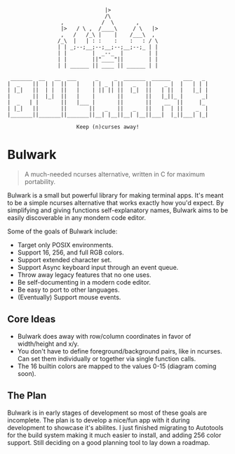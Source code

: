 ```
                               |>
                               /\
                 ,            /  \       ,
                 |>   / \ ,  /____\     / \   |>
                 ,   /   /_\ |    |    /___\  ,
                /_\  |   | : :    :    :   : / \
                | | _;--;__;--;__;--;__;--;_ | |
                | |        |  _--_  |        | |
                | |        ||"____"||        | |
                | | ______ || ____ || ______ | |

 _______  __   __  ___      _     _  _______  ______    ___   _ 
|  _    ||  | |  ||   |    | | _ | ||   _   ||    _ |  |   | | |
| |_|   ||  | |  ||   |    | || || ||  |_|  ||   | ||  |   |_| |
|       ||  |_|  ||   |    |       ||       ||   |_||_ |      _|
|  _   | |       ||   |___ |       ||       ||    __  ||     |_ 
| |_|   ||       ||       ||   _   ||   _   ||   |  | ||    _  |
|_______||_______||_______||__| |__||__| |__||___|  |_||___| |_|

                      Keep (n)curses away!
```

# Bulwark
> A much-needed ncurses alternative, written in C for maximum portability.

Bulwark is a small but powerful library for making terminal apps. It's meant to be a simple ncurses alternative that works exactly how you'd expect. By simplifying and giving functions self-explanatory names, Bulwark aims to be easily discoverable in any mondern code editor.

Some of the goals of Bulwark include:
* Target only POSIX environments.
* Support 16, 256, and full RGB colors.
* Support extended character set.
* Support Async keyboard input through an event queue.
* Throw away legacy features that no one uses.
* Be self-documenting in a modern code editor.
* Be easy to port to other languages.
* (Eventually) Support mouse events.

## Core Ideas
* Bulwark does away with row/column coordinates in favor of width/height and x/y.
* You don't have to define foreground/background pairs, like in ncurses. Can set them individually or together via single function calls.
* The 16 builtin colors are mapped to the values 0-15 (diagram coming soon).

## The Plan
Bulwark is in early stages of development so most of these goals are incomplete. The plan is to develop a nice/fun app with it during development to showcase it's abilites. I just finished migrating to Autotools for the build system making it much easier to install, and adding 256 color support. Still deciding on a good planning tool to lay down a roadmap.
